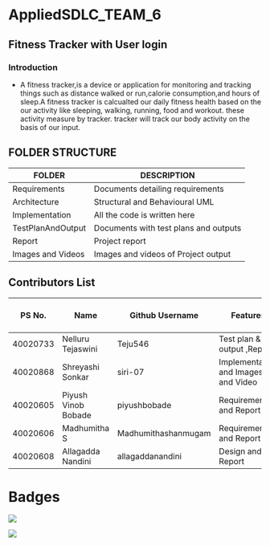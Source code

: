 # AppliedSDLC_TEAM_6
## Fitness Tracker with User login
### Introduction
- A fitness tracker,is a device or application for monitoring and tracking things such as distance walked or run,calorie consumption,and hours of sleep.A fitness tracker is calcualted our daily fitness health based on the our activity like sleeping, walking, running, food and workout. these activity measure by tracker. tracker will track our body activity on the basis of our input.



## FOLDER STRUCTURE

|    FOLDER           |             DESCRIPTION                  |    
|---------------------|------------------------------------------|
| Requirements        | Documents detailing requirements         |             
| Architecture        | Structural and Behavioural UML           |   
| Implementation      | All the code is written here             |
| TestPlanAndOutput   | Documents with test plans and outputs    | 
| Report              | Project report                           |
| Images and Videos   | Images and videos of Project output      | 




## Contributors List 
PS No.   | Name                 |  Github Username   | Features                   | Issuess rised      |  Issuess Resolved | No.of Test Cases |  Test case Pass |               
---------|----------------------|--------------------|-------------------------------|:--------------------:|:-------------------:|:------------------:|:-----------------:|
40020733 |Nelluru Tejaswini     |Teju546             | Test plan & output ,Report          |         1          |         1         |          5        |           5      |  
40020868 |Shreyashi Sonkar      |siri-07             | Implementation and Images and Video |         1          |         1         |         5        |       5         |
40020605 |Piyush Vinob Bobade   |piyushbobade        | Requirements and Report             |         1          |         1         |           5       |          5       |
40020606 |Madhumitha S          |Madhumithashanmugam | Requirements and Report             |         1          |         1         |            5      |         5        |
40020608 |Allagadda Nandini     |allagaddanandini    | Design and Report                   |         1          |         1         |         5        |         5       |


# Badges

![](https://img.shields.io/badge/coverage-85-green)

![](https://img.shields.io/badge/passed-30-blue)


